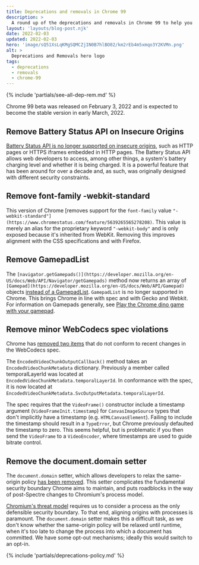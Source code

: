 ```yaml
---
title: Deprecations and removals in Chrome 99
description: >
  A round up of the deprecations and removals in Chrome 99 to help you plan.
layout: 'layouts/blog-post.njk'
date: 2022-02-03
updated: 2022-02-03
hero: 'image/sQ51XsLqKMgSQMCZjIN0B7hlBO02/km2rEb4m5xmqo3Y2KVMn.png'
alt: >
  Deprecations and Removals hero logo
tags:
  - deprecations
  - removals
  - chrome-99
---
```


{% include 'partials/see-all-dep-rem.md' %}

Chrome 99 beta was released on February 3, 2022 and is expected to become the
stable version in early March, 2022.

## Remove Battery Status API on Insecure Origins

[Battery Status API is no longer supported on insecure origins](https://chromestatus.com/feature/4878376799043584),
such as HTTP pages or HTTPS iframes embedded in HTTP pages. The Battery Status
API allows web developers to access, among other things, a system's battery
charging level and whether it is being charged. It is a powerful feature that
has been around for over a decade and, as such, was originally designed with
different security constraints.

## Remove font-family -webkit-standard

This version of Chrome
[removes support for the `font-family` value `"-webkit-standard"](https://www.chromestatus.com/feature/5639265565278208)`.
This value is merely an alias for the proprietary keyword `"-webkit-body"` and
is only exposed because it's inherited from WebKit. Removing this improves
alignment with the CSS specifications and with Firefox.

## Remove GamepadList

The
`[navigator.getGamepads()](https://developer.mozilla.org/en-US/docs/Web/API/Navigator/getGamepads)`
method now returns an array of
`[Gamepad](https://developer.mozilla.org/en-US/docs/Web/API/Gamepad)` objects
[instead of a GamepadList](https://www.chromestatus.com/feature/5693119438782464).
`GamepadList` is no longer supported in Chrome. This brings Chrome in line with
spec and with Gecko and Webkit. For information on Gamepads generally, see [Play
the Chrome dino game with your gamepad](https://web.dev/gamepad/).

## Remove minor WebCodecs spec violations

Chrome has [removed two
items](https://www.chromestatus.com/feature/5667793157488640) that do not
conform to recent changes in the WebCodecs spec.

The `EncodedVideoChunkOutputCallback()` method takes an
`EncodedVideoChunkMetadata` dictionary. Previously a member called
temporalLayerId was located at `EncodedVideoChunkMetadata.temporalLayerId`. In
conformance with the spec, it is now located at
`EncodedVideoChunkMetadata.SvcOutputMetadata.temporalLayerId`.

The spec requires that the `VideoFrame()` constructor include a timestamp
argument (`VideoFrameInit.timestamp`) for `CanvasImageSource` types that don't
implicitly have a timestamp (e.g. `HTMLCanvasElement`). Failing to include the
timestamp should result in a `TypeError`, but Chrome previously defaulted the
timestamp to zero. This seems helpful, but is problematic if you then send the
`VideoFrame` to a `VideoEncoder`, where timestamps are used to guide bitrate
control.

## Remove the document.domain setter

The `document.domain` setter, which allows developers to relax the same-origin
policy [has been removed](https://chromestatus.com/feature/5428079583297536).
This setter complicates the fundamental security boundary Chrome aims to
maintain, and puts roadblocks in the way of post-Spectre changes to Chromium's
process model.

[Chromium's threat model](chromium.googlesource.com/chromium/src/+/master/docs/security/side-channel-threat-model.md)
requires us to consider a process as the only defensible security boundary. To
that end, aligning origins with processes is paramount. The `document.domain`
setter makes this a difficult task, as we don't know whether the same-origin
policy will be relaxed until runtime, when it's too late to change the process
into which a document has committed. We have some opt-out mechanisms; ideally
this would switch to an opt-in.

{% include 'partials/deprecations-policy.md' %}
